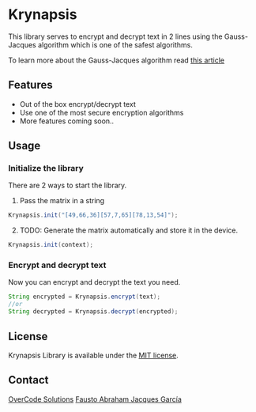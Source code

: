 # Krynapsis

This library serves to encrypt and decrypt text in 2 lines using the Gauss-Jacques algorithm which is one of the safest algorithms.

To learn more about the Gauss-Jacques algorithm read [this article](https://www.uaq.mx/investigacion/revista_ciencia@uaq/ArchivosPDF/v11-n1/art14_numerada-VF.pdf)
 
## Features
- Out of the box encrypt/decrypt text
- Use one of the most secure encryption algorithms
- More features coming soon..

## Usage

### Initialize the library

There are 2 ways to start the library.
1. Pass the matrix in a string

```java
Krynapsis.init("[49,66,36][57,7,65][78,13,54]");
```

2. TODO: Generate the matrix automatically and store it in the device.
```java
Krynapsis.init(context);
```

### Encrypt and decrypt text

Now you can encrypt and decrypt the text you need.

```java
String encrypted = Krynapsis.encrypt(text);
//or
String decrypted = Krynapsis.decrypt(encrypted);
```

## License

Krynapsis Library is available under the [MIT license](LICENSE.md).

## Contact
[OverCode Solutions](https://overcode.mx)
[Fausto Abraham Jacques García](mailto:jacques@uaq.edu.mx)

